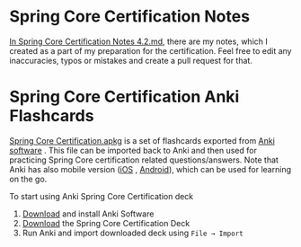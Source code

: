 # Spring Core Certification Notes
[In Spring Core Certification Notes 4.2.md](https://github.com/vojtechruz/spring-core-cert-notes-4.2/blob/master/Spring%20Core%20Certification%20Notes%204.2.md), there are my notes, which I created as a part of my preparation for the certification. Feel free to edit any inaccuracies,
typos or mistakes and create a pull request for that.

# Spring Core Certification Anki Flashcards
[Spring Core Certification.apkg](https://github.com/vojtechruz/spring-core-cert-notes-4.2/blob/master/Spring%20Core%20Certification.apkg) is a set of flashcards exported from [Anki software](http://ankisrs.net/) .
This file can be imported back to Anki and then used for practicing Spring Core certification related questions/answers.
Note that Anki has also mobile version ([iOS](https://itunes.apple.com/us/app/ankimobile-flashcards/id373493387?mt=8&ign-mpt=uo%3D4) , [Android](https://play.google.com/store/apps/details?id=com.ichi2.anki)), which can be used for learning on the go.

To start using Anki Spring Core Certification deck

1. [Download](http://ankisrs.net/) and install Anki Software
2. [Download](https://github.com/vojtechruz/spring-core-cert-notes-4.2/raw/master/Spring%20Core%20Certification.apkg) the Spring Core Certification Deck
3. Run Anki and import downloaded deck using `File → Import`
